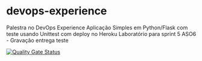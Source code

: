 # devops-experience
Palestra no DevOps Experience
Aplicação Simples em Python/Flask com teste usando Unittest com deploy no Heroku
Laboratório para sprint 5 ASO6 - Gravação entrega teste

[![Quality Gate Status](https://sonarcloud.io/api/project_badges/measure?project=ericksonAssis_devopslab&metric=alert_status)](https://sonarcloud.io/summary/new_code?id=ericksonAssis_devopslab)
